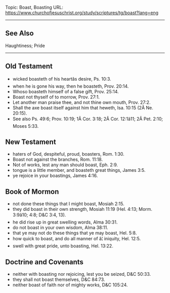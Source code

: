 Topic: Boast, Boasting
URL: https://www.churchofjesuschrist.org/study/scriptures/tg/boast?lang=eng

---

## See Also

Haughtiness; Pride

---

## Old Testament

- wicked boasteth of his heartâs desire, Ps. 10:3.
- when he is gone his way, then he boasteth, Prov. 20:14.
- Whoso boasteth himself of a false gift, Prov. 25:14.
- Boast not thyself of to morrow, Prov. 27:1.
- Let another man praise thee, and not thine own mouth, Prov. 27:2.
- Shall the axe boast itself against him that heweth, Isa. 10:15 (2Â Ne. 20:15).
- See also Ps. 49:6; Prov. 10:19; 1Â Cor. 3:18; 2Â Cor. 12:1â11; 2Â Pet. 2:10; Moses 5:33.

## New Testament

- haters of God, despiteful, proud, boasters, Rom. 1:30.
- Boast not against the branches, Rom. 11:18.
- Not of works, lest any man should boast, Eph. 2:9.
- tongue is a little member, and boasteth great things, James 3:5.
- ye rejoice in your boastings, James 4:16.

## Book of Mormon

- not done these things that I might boast, Mosiah 2:15.
- they did boast in their own strength, Mosiah 11:19 (Hel. 4:13; Morm. 3:9â10; 4:8; D&C 3:4, 13).
- he did rise up in great swelling words, Alma 30:31.
- do not boast in your own wisdom, Alma 38:11.
- that ye may not do these things that ye may boast, Hel. 5:8.
- how quick to boast, and do all manner of â¦ iniquity, Hel. 12:5.
- swell with great pride, unto boasting, Hel. 13:22.

## Doctrine and Covenants

- neither with boasting nor rejoicing, lest you be seized, D&C 50:33.
- they shall not boast themselves, D&C 84:73.
- neither boast of faith nor of mighty works, D&C 105:24.

